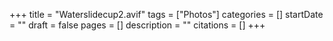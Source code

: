 +++
title = "Waterslidecup2.avif"
tags = ["Photos"]
categories = []
startDate = ""
draft = false
pages = []
description = ""
citations = []
+++
